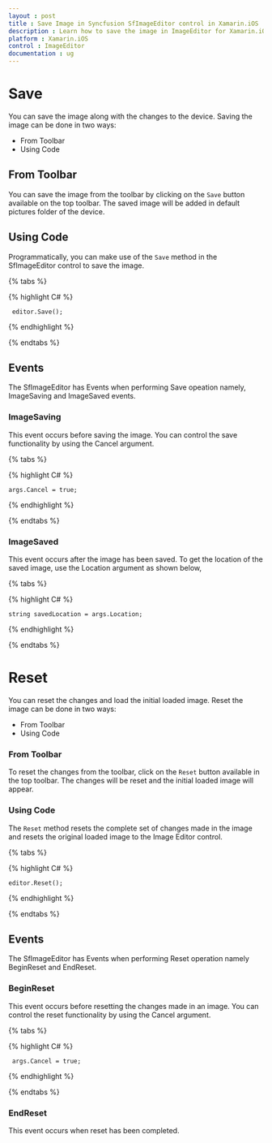 ```yaml
---
layout : post
title : Save Image in Syncfusion SfImageEditor control in Xamarin.iOS
description : Learn how to save the image in ImageEditor for Xamarin.iOS
platform : Xamarin.iOS
control : ImageEditor
documentation : ug
---
```


# Save

You can save the image along with the changes to the device. Saving the image can be done in two ways:

* From Toolbar
* Using Code

## From Toolbar

You can save the image from the toolbar by clicking on the `Save` button available on the top toolbar. The saved image will be added in default pictures folder of the device. 


## Using Code

Programmatically, you can make use of the `Save` method in the SfImageEditor control to save the image.

{% tabs %}

{% highlight C# %}

     editor.Save();

{% endhighlight %}

{% endtabs %}

## Events

The SfImageEditor has Events when performing Save opeation namely,  ImageSaving and ImageSaved events.

### ImageSaving

This event occurs before saving the image. You can control the save functionality by using the Cancel argument.

{% tabs %}

{% highlight C# %}

    args.Cancel = true;

{% endhighlight %}

{% endtabs %}

### ImageSaved

This event occurs after the image has been saved. To get the location of the saved image, use the Location argument as shown below,

{% tabs %}

{% highlight C# %}

    string savedLocation = args.Location;

{% endhighlight %}

{% endtabs %}

# Reset

You can reset the changes and load the initial loaded image. Reset the image can be done in two ways:

* From Toolbar
* Using Code

### From Toolbar

To reset the changes from the toolbar, click on the `Reset` button available in the top toolbar. The changes will be reset and the initial loaded image will appear.

### Using Code

The `Reset` method resets the complete set of changes made in the image and resets the original loaded image to the Image Editor control.


{% tabs %}

{% highlight C# %}

    editor.Reset();

{% endhighlight %}

{% endtabs %}

## Events

The SfImageEditor has Events when performing Reset operation namely BeginReset and EndReset.

### BeginReset

This event occurs before resetting the changes made in an image. You can control the reset functionality by using the Cancel argument.

{% tabs %}

{% highlight C# %}

     args.Cancel = true;

{% endhighlight %}

{% endtabs %}

### EndReset

This event occurs when reset has been completed.


